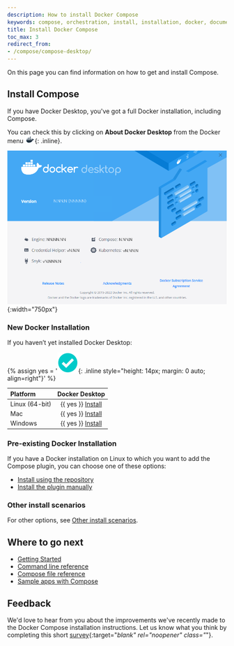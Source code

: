 ```yaml
---
description: How to install Docker Compose
keywords: compose, orchestration, install, installation, docker, documentation
title: Install Docker Compose
toc_max: 3
redirect_from:
- /compose/compose-desktop/
---
```


On this page you can find information on how to get and install Compose.

## Install Compose

If you have Docker Desktop, you've got a full Docker installation, including Compose.

You can check this by clicking on **About Docker Desktop** from the Docker menu ![whale menu](../../desktop/images/whale-x.png){: .inline}.

![about-desktop](../../desktop/images/about_desktop_versions.png){:width="750px"}

### New Docker Installation

If you haven’t yet installed Docker Desktop:

{% assign yes = '![yes](/assets/images/green-check.svg){: .inline style="height: 14px; margin: 0 auto; align=right"}' %}

| Platform       | Docker Desktop                 |
|:---------------|:------------------------------:|
|Linux (64-bit)  |{{ yes }} [Install](../../desktop/install/linux-install.md)|
|Mac             |{{ yes }} [Install](../../desktop/install/mac-install.md)|
|Windows         |{{ yes }} [Install](../../desktop/install/windows-install.md)|


### Pre-existing Docker Installation

If you have a Docker installation on Linux to which you want to add the Compose plugin, you can choose one of these options:

* [Install using the repository](./linux.md#install-using-the-repository)
* [Install the plugin manually](./linux.md#install-the-plugin-manually)

### Other install scenarios

For other options, see [Other install scenarios](./other.md).


## Where to go next

- [Getting Started](../gettingstarted.md)
- [Command line reference](../../reference/index.md)
- [Compose file reference](../compose-file/index.md)
- [Sample apps with Compose](../samples-for-compose.md)

## Feedback

We'd love to hear from you about the improvements we've recently made to the Docker Compose installation instructions. Let us know what you think by completing this short [survey](https://survey.alchemer.com/s3/7002962/Compose-Install-Documentation-Feedback){:target="_blank" rel="noopener" class="_"}.